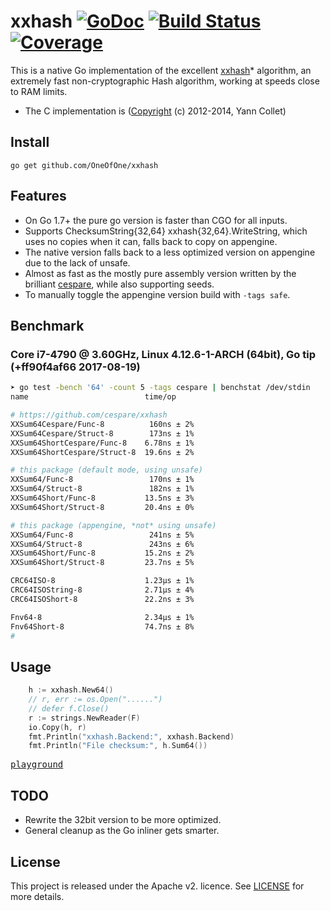 # xxhash [![GoDoc](https://godoc.org/github.com/OneOfOne/xxhash?status.svg)](https://godoc.org/github.com/OneOfOne/xxhash) [![Build Status](https://travis-ci.org/OneOfOne/xxhash.svg?branch=master)](https://travis-ci.org/OneOfOne/xxhash) [![Coverage](https://gocover.io/_badge/github.com/OneOfOne/xxhash)](https://gocover.io/github.com/OneOfOne/xxhash)

This is a native Go implementation of the excellent [xxhash](https://github.com/Cyan4973/xxHash)* algorithm, an extremely fast non-cryptographic Hash algorithm, working at speeds close to RAM limits.

* The C implementation is ([Copyright](https://github.com/Cyan4973/xxHash/blob/master/LICENSE) (c) 2012-2014, Yann Collet)

## Install

    go get github.com/OneOfOne/xxhash

## Features

* On Go 1.7+ the pure go version is faster than CGO for all inputs.
* Supports ChecksumString{32,64} xxhash{32,64}.WriteString, which uses no copies when it can, falls back to copy on appengine.
* The native version falls back to a less optimized version on appengine due to the lack of unsafe.
* Almost as fast as the mostly pure assembly version written by the brilliant [cespare](https://github.com/cespare/xxhash), while also supporting seeds.
* To manually toggle the appengine version build with `-tags safe`.

## Benchmark

### Core i7-4790 @ 3.60GHz, Linux 4.12.6-1-ARCH (64bit), Go tip (+ff90f4af66 2017-08-19)

```bash
➤ go test -bench '64' -count 5 -tags cespare | benchstat /dev/stdin
name                          time/op

# https://github.com/cespare/xxhash
XXSum64Cespare/Func-8          160ns ± 2%
XXSum64Cespare/Struct-8        173ns ± 1%
XXSum64ShortCespare/Func-8    6.78ns ± 1%
XXSum64ShortCespare/Struct-8  19.6ns ± 2%

# this package (default mode, using unsafe)
XXSum64/Func-8                 170ns ± 1%
XXSum64/Struct-8               182ns ± 1%
XXSum64Short/Func-8           13.5ns ± 3%
XXSum64Short/Struct-8         20.4ns ± 0%

# this package (appengine, *not* using unsafe)
XXSum64/Func-8                 241ns ± 5%
XXSum64/Struct-8               243ns ± 6%
XXSum64Short/Func-8           15.2ns ± 2%
XXSum64Short/Struct-8         23.7ns ± 5%

CRC64ISO-8                    1.23µs ± 1%
CRC64ISOString-8              2.71µs ± 4%
CRC64ISOShort-8               22.2ns ± 3%

Fnv64-8                       2.34µs ± 1%
Fnv64Short-8                  74.7ns ± 8%
#
```

## Usage

```go
	h := xxhash.New64()
	// r, err := os.Open("......")
	// defer f.Close()
	r := strings.NewReader(F)
	io.Copy(h, r)
	fmt.Println("xxhash.Backend:", xxhash.Backend)
	fmt.Println("File checksum:", h.Sum64())
```

[<kbd>playground</kbd>](https://play.golang.org/p/wHKBwfu6CPV)

## TODO

* Rewrite the 32bit version to be more optimized.
* General cleanup as the Go inliner gets smarter.

## License

This project is released under the Apache v2. licence. See [LICENSE](LICENSE) for more details.
